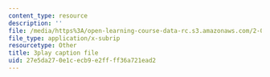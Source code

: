 ```yaml
---
content_type: resource
description: ''
file: /media/https%3A/open-learning-course-data-rc.s3.amazonaws.com/2-003sc-engineering-dynamics-fall-2011/27e5da270e1cecb9e2ffff36a721ead2_cd8lDtAtJbE.srt
file_type: application/x-subrip
resourcetype: Other
title: 3play caption file
uid: 27e5da27-0e1c-ecb9-e2ff-ff36a721ead2
---
```

